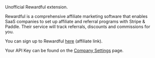 Unofficial Rewardful extension.

Rewardful is a comprehensive affiliate marketing software that enables SaaS companies to set up affiliate and referral programs with Stripe & Paddle. Their service will track referrals, discounts and commissions for you.

You can sign up to Rewardful [here](https://www.rewardful.com/?via=anotioneer) (affiliate link).

Your API Key can be found on the [Company Settings](https://app.getrewardful.com/company/edit) page.

